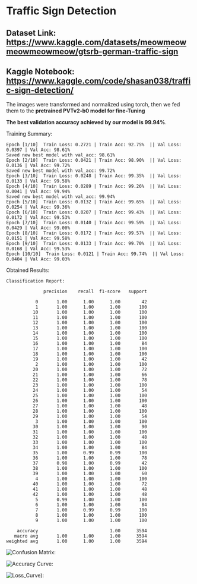# Traffic Sign Detection

## Dataset Link: https://www.kaggle.com/datasets/meowmeowmeowmeowmeow/gtsrb-german-traffic-sign

## Kaggle Notebook: https://www.kaggle.com/code/shasan038/traffic-sign-detection/

The images were transformed and normalized using torch, then we fed them to the **pretrained PVTv2-b0 model for fine-Tuning**

**The best validation accuracy achieved by our model is 99.94%**.

Training Summary:

    Epoch [1/10]  Train Loss: 0.2721 | Train Acc: 92.75%  || Val Loss: 0.0397 | Val Acc: 98.61%
    Saved new best model with val_acc: 98.61%
    Epoch [2/10]  Train Loss: 0.0421 | Train Acc: 98.90%  || Val Loss: 0.0136 | Val Acc: 99.72%
    Saved new best model with val_acc: 99.72%
    Epoch [3/10]  Train Loss: 0.0248 | Train Acc: 99.35%  || Val Loss: 0.0133 | Val Acc: 99.58%
    Epoch [4/10]  Train Loss: 0.0289 | Train Acc: 99.26%  || Val Loss: 0.0041 | Val Acc: 99.94%
    Saved new best model with val_acc: 99.94%
    Epoch [5/10]  Train Loss: 0.0132 | Train Acc: 99.65%  || Val Loss: 0.0254 | Val Acc: 99.36%
    Epoch [6/10]  Train Loss: 0.0207 | Train Acc: 99.43%  || Val Loss: 0.0172 | Val Acc: 99.53%
    Epoch [7/10]  Train Loss: 0.0140 | Train Acc: 99.59%  || Val Loss: 0.0429 | Val Acc: 99.00%
    Epoch [8/10]  Train Loss: 0.0172 | Train Acc: 99.57%  || Val Loss: 0.0151 | Val Acc: 99.58%
    Epoch [9/10]  Train Loss: 0.0133 | Train Acc: 99.70%  || Val Loss: 0.0168 | Val Acc: 99.53%
    Epoch [10/10]  Train Loss: 0.0121 | Train Acc: 99.74%  || Val Loss: 0.0404 | Val Acc: 99.03%


Obtained Results:

    Classification Report:

                  precision    recall  f1-score   support
    
               0       1.00      1.00      1.00        42
               1       1.00      1.00      1.00       100
              10       1.00      1.00      1.00       100
              11       1.00      1.00      1.00       100
              12       1.00      1.00      1.00       100
              13       1.00      1.00      1.00       100
              14       1.00      1.00      1.00       100
              15       1.00      1.00      1.00       100
              16       1.00      1.00      1.00        84
              17       1.00      1.00      1.00       100
              18       1.00      1.00      1.00       100
              19       1.00      1.00      1.00        42
               2       1.00      1.00      1.00       100
              20       1.00      1.00      1.00        72
              21       1.00      1.00      1.00        66
              22       1.00      1.00      1.00        78
              23       1.00      1.00      1.00       100
              24       1.00      1.00      1.00        54
              25       1.00      1.00      1.00       100
              26       1.00      1.00      1.00       100
              27       1.00      1.00      1.00        48
              28       1.00      1.00      1.00       100
              29       1.00      1.00      1.00        54
               3       1.00      1.00      1.00       100
              30       1.00      1.00      1.00        90
              31       1.00      1.00      1.00       100
              32       1.00      1.00      1.00        48
              33       1.00      1.00      1.00       100
              34       1.00      1.00      1.00        84
              35       1.00      0.99      0.99       100
              36       1.00      1.00      1.00        78
              37       0.98      1.00      0.99        42
              38       1.00      1.00      1.00       100
              39       1.00      1.00      1.00        60
               4       1.00      1.00      1.00       100
              40       1.00      1.00      1.00        72
              41       1.00      1.00      1.00        48
              42       1.00      1.00      1.00        48
               5       0.99      1.00      1.00       100
               6       1.00      1.00      1.00        84
               7       1.00      0.99      0.99       100
               8       1.00      1.00      1.00       100
               9       1.00      1.00      1.00       100
    
        accuracy                           1.00      3594
       macro avg       1.00      1.00      1.00      3594
    weighted avg       1.00      1.00      1.00      3594


![Confusion Matrix: ](Conf_Mat.png)

![Accuracy Curve: ](Acc.png)

![Loss_Curve): ](Loss.png)
